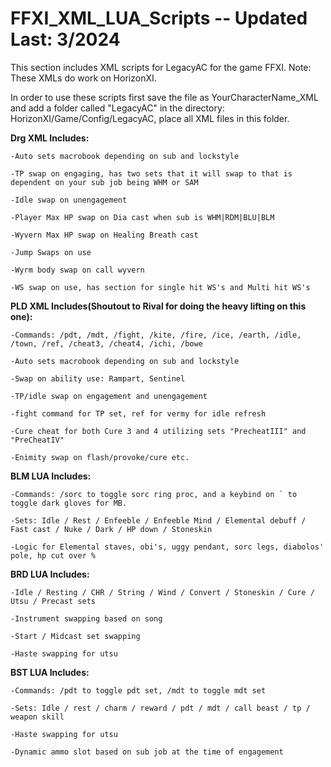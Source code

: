 # FFXI_XML_LUA_Scripts -- Updated Last: 3/2024
This section includes XML scripts for LegacyAC for the game FFXI.
Note: These XMLs do work on HorizonXI.

In order to use these scripts first save the file as YourCharacterName_XML and add a folder called "LegacyAC" in the directory: HorizonXI/Game/Config/LegacyAC, place all XML files in this folder. 


**Drg XML Includes:**

    -Auto sets macrobook depending on sub and lockstyle

    -TP swap on engaging, has two sets that it will swap to that is dependent on your sub job being WHM or SAM

    -Idle swap on unengagement

    -Player Max HP swap on Dia cast when sub is WHM|RDM|BLU|BLM

    -Wyvern Max HP swap on Healing Breath cast

    -Jump Swaps on use

    -Wyrm body swap on call wyvern

    -WS swap on use, has section for single hit WS's and Multi hit WS's 

    

**PLD XML Includes(Shoutout to Rival for doing the heavy lifting on this one):**

    -Commands: /pdt, /mdt, /fight, /kite, /fire, /ice, /earth, /idle, /town, /ref, /cheat3, /cheat4, /ichi, /bowe
    
    -Auto sets macrobook depending on sub and lockstyle
  
    -Swap on ability use: Rampart, Sentinel
  
    -TP/idle swap on engagement and unengagement

    -fight command for TP set, ref for vermy for idle refresh

    -Cure cheat for both Cure 3 and 4 utilizing sets "PrecheatIII" and "PreCheatIV"

    -Enimity swap on flash/provoke/cure etc.

**BLM LUA Includes:**

    -Commands: /sorc to toggle sorc ring proc, and a keybind on ` to toggle dark gloves for MB.
  
    -Sets: Idle / Rest / Enfeeble / Enfeeble Mind / Elemental debuff / Fast cast / Nuke / Dark / HP down / Stoneskin
  
    -Logic for Elemental staves, obi's, uggy pendant, sorc legs, diabolos' pole, hp cut over %
    

**BRD LUA Includes:**

    -Idle / Resting / CHR / String / Wind / Convert / Stoneskin / Cure / Utsu / Precast sets
  
    -Instrument swapping based on song
  
    -Start / Midcast set swapping
  
    -Haste swapping for utsu

**BST LUA Includes:**

    -Commands: /pdt to toggle pdt set, /mdt to toggle mdt set
    
    -Sets: Idle / rest / charm / reward / pdt / mdt / call beast / tp / weapon skill 
    
    -Haste swapping for utsu
    
    -Dynamic ammo slot based on sub job at the time of engagement 
